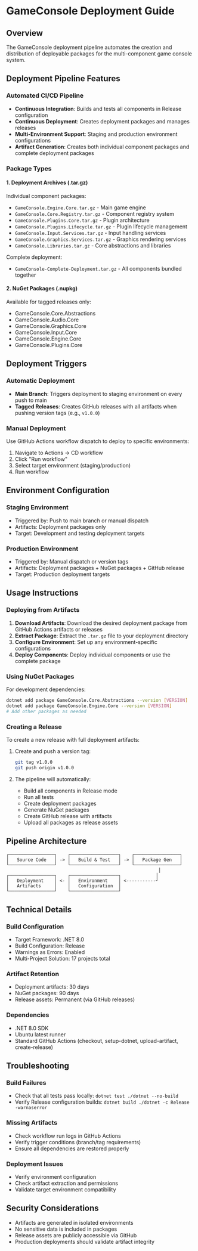 # GameConsole Deployment Guide

## Overview

The GameConsole deployment pipeline automates the creation and distribution of deployable packages for the multi-component game console system.

## Deployment Pipeline Features

### Automated CI/CD Pipeline
- **Continuous Integration**: Builds and tests all components in Release configuration
- **Continuous Deployment**: Creates deployment packages and manages releases
- **Multi-Environment Support**: Staging and production environment configurations
- **Artifact Generation**: Creates both individual component packages and complete deployment packages

### Package Types

#### 1. Deployment Archives (.tar.gz)
Individual component packages:
- `GameConsole.Engine.Core.tar.gz` - Main game engine
- `GameConsole.Core.Registry.tar.gz` - Component registry system
- `GameConsole.Plugins.Core.tar.gz` - Plugin architecture
- `GameConsole.Plugins.Lifecycle.tar.gz` - Plugin lifecycle management
- `GameConsole.Input.Services.tar.gz` - Input handling services
- `GameConsole.Graphics.Services.tar.gz` - Graphics rendering services
- `GameConsole.Libraries.tar.gz` - Core abstractions and libraries

Complete deployment:
- `GameConsole-Complete-Deployment.tar.gz` - All components bundled together

#### 2. NuGet Packages (.nupkg)
Available for tagged releases only:
- GameConsole.Core.Abstractions
- GameConsole.Audio.Core
- GameConsole.Graphics.Core
- GameConsole.Input.Core
- GameConsole.Engine.Core
- GameConsole.Plugins.Core

## Deployment Triggers

### Automatic Deployment
- **Main Branch**: Triggers deployment to staging environment on every push to main
- **Tagged Releases**: Creates GitHub releases with all artifacts when pushing version tags (e.g., `v1.0.0`)

### Manual Deployment
Use GitHub Actions workflow dispatch to deploy to specific environments:
1. Navigate to Actions → CD workflow
2. Click "Run workflow"
3. Select target environment (staging/production)
4. Run workflow

## Environment Configuration

### Staging Environment
- Triggered by: Push to main branch or manual dispatch
- Artifacts: Deployment packages only
- Target: Development and testing deployment targets

### Production Environment
- Triggered by: Manual dispatch or version tags
- Artifacts: Deployment packages + NuGet packages + GitHub release
- Target: Production deployment targets

## Usage Instructions

### Deploying from Artifacts

1. **Download Artifacts**: Download the desired deployment package from GitHub Actions artifacts or releases
2. **Extract Package**: Extract the `.tar.gz` file to your deployment directory
3. **Configure Environment**: Set up any environment-specific configurations
4. **Deploy Components**: Deploy individual components or use the complete package

### Using NuGet Packages

For development dependencies:
```bash
dotnet add package GameConsole.Core.Abstractions --version [VERSION]
dotnet add package GameConsole.Engine.Core --version [VERSION]
# Add other packages as needed
```

### Creating a Release

To create a new release with full deployment artifacts:

1. Create and push a version tag:
   ```bash
   git tag v1.0.0
   git push origin v1.0.0
   ```

2. The pipeline will automatically:
   - Build all components in Release mode
   - Run all tests
   - Create deployment packages
   - Generate NuGet packages
   - Create GitHub release with artifacts
   - Upload all packages as release assets

## Pipeline Architecture

```
┌─────────────────┐    ┌──────────────────┐    ┌─────────────────┐
│   Source Code   │ -> │   Build & Test   │ -> │   Package Gen   │
└─────────────────┘    └──────────────────┘    └─────────────────┘
                                                         │
┌─────────────────┐    ┌──────────────────┐             │
│   Deployment    │ <- │   Environment    │ <-----------┘
│   Artifacts     │    │   Configuration  │
└─────────────────┘    └──────────────────┘
```

## Technical Details

### Build Configuration
- Target Framework: .NET 8.0
- Build Configuration: Release
- Warnings as Errors: Enabled
- Multi-Project Solution: 17 projects total

### Artifact Retention
- Deployment artifacts: 30 days
- NuGet packages: 90 days
- Release assets: Permanent (via GitHub releases)

### Dependencies
- .NET 8.0 SDK
- Ubuntu latest runner
- Standard GitHub Actions (checkout, setup-dotnet, upload-artifact, create-release)

## Troubleshooting

### Build Failures
- Check that all tests pass locally: `dotnet test ./dotnet --no-build`
- Verify Release configuration builds: `dotnet build ./dotnet -c Release -warnaserror`

### Missing Artifacts
- Check workflow run logs in GitHub Actions
- Verify trigger conditions (branch/tag requirements)
- Ensure all dependencies are restored properly

### Deployment Issues
- Verify environment configuration
- Check artifact extraction and permissions
- Validate target environment compatibility

## Security Considerations

- Artifacts are generated in isolated environments
- No sensitive data is included in packages
- Release assets are publicly accessible via GitHub
- Production deployments should validate artifact integrity
